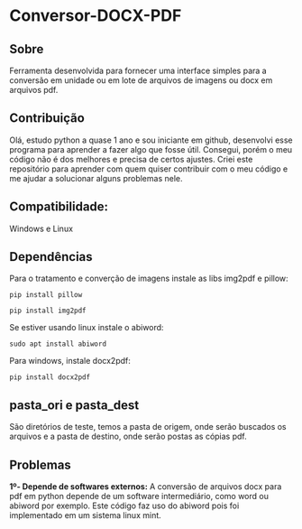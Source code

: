# Conversor-DOCX-PDF

## Sobre
Ferramenta desenvolvida para fornecer uma interface simples para a conversão em unidade ou em lote de arquivos de imagens ou docx em arquivos pdf.

## Contribuição
Olá, estudo python a quase 1 ano e sou iniciante em github, desenvolvi esse programa para aprender a fazer algo que fosse útil. Consegui, porém o meu código não é dos melhores e precisa de certos ajustes. Criei este repositório para aprender com quem quiser contribuir com o meu código e me ajudar a solucionar alguns problemas nele.

## Compatibilidade:
Windows e Linux

## Dependências

Para o tratamento e converção de imagens instale as libs img2pdf e pillow:

```pip install pillow```

```pip install img2pdf```


Se estiver usando linux instale o abiword:

```sudo apt install abiword```

Para windows, instale docx2pdf:

```pip install docx2pdf```


## pasta_ori e pasta_dest
São diretórios de teste, temos a pasta de origem, onde serão buscados os arquivos e a pasta de destino, onde serão postas as cópias pdf.


## Problemas

**1º- Depende de softwares externos:** A conversão de arquivos docx para pdf em python depende de um software intermediário, como word ou abiword por exemplo. Este código faz uso do abiword pois foi implementado em um sistema linux mint. 
